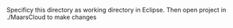 Specificy this directory as working directory in Eclipse. Then open project in ./MaarsCloud to make changes

